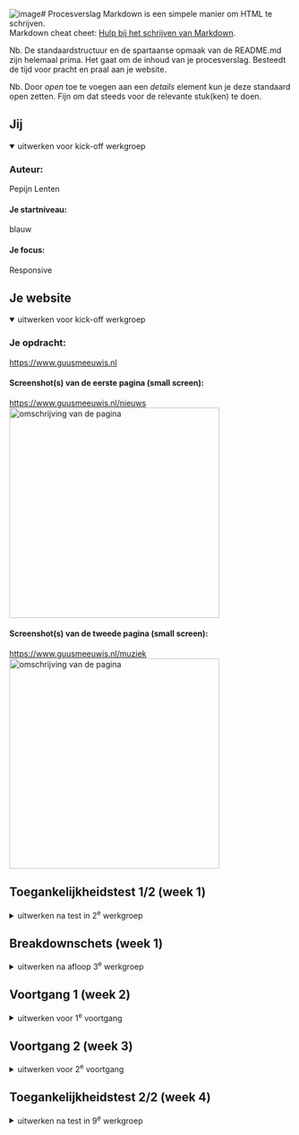 ![image](https://github.com/Poepijn/Pepijn205/assets/150830144/6e6cb446-0570-4c51-9418-ab77448d7f8a)# Procesverslag
Markdown is een simpele manier om HTML te schrijven.  
Markdown cheat cheet: [Hulp bij het schrijven van Markdown](https://github.com/adam-p/markdown-here/wiki/Markdown-Cheatsheet).

Nb. De standaardstructuur en de spartaanse opmaak van de README.md zijn helemaal prima. Het gaat om de inhoud van je procesverslag. Besteedt de tijd voor pracht en praal aan je website.

Nb. Door *open* toe te voegen aan een *details* element kun je deze standaard open zetten. Fijn om dat steeds voor de relevante stuk(ken) te doen.





## Jij

<details open>
  <summary>uitwerken voor kick-off werkgroep</summary>

  ### Auteur:
  Pepijn Lenten

  #### Je startniveau:
  blauw

  #### Je focus:
 Responsive
 
</details>





## Je website

<details open>
  <summary>uitwerken voor kick-off werkgroep</summary>

  ### Je opdracht:
https://www.guusmeeuwis.nl

  #### Screenshot(s) van de eerste pagina (small screen): 
  https://www.guusmeeuwis.nl/nieuws
 <img src="readme-images/www.guusmeeuwis.nl_nieuws(iPhone 6_7_8).png" width="375px" alt="omschrijving van de pagina">


  #### Screenshot(s) van de tweede pagina (small screen):
https://www.guusmeeuwis.nl/muziek 
    <img src="readme-images/www.guusmeeuwis.nl_muziek(iPhone 6_7_8).png" width="375px" alt="omschrijving van de pagina">
 
</details>



## Toegankelijkheidstest 1/2 (week 1)

<details>
  <summary>uitwerken na test in 2<sup>e</sup> werkgroep</summary>

  ### Bevindingen
  Lijst met je bevindingen die in de test naar voren kwamen:
Test ballon
-Lastig focussen op 1 ding
-1 primaire actie per scherm zou helpen
-Teveel tekst is onmogelijk te lezen
-Grote knoppen
<ul>
  <li>Lastig focussen op 1 ding</li>
<li>1 primaire actie per scherm zou helpen</li>
<li>Teveel tekst is onmogelijk te lezen</li>
<li>Grote knoppen</li>
  </ul>
Test bril
-Grote knoppen en iconen
-Zoekbalk helpt goed, het is lastig om te zoeken met scrollen door producten
-Muis icoontje op het scherm was snel kwijt
-Veel kleine tekst is niet leesbaar
-Veel contrast
<ul>
<li>Grote knoppen en iconen</li>
<li>Zoekbalk helpt goed, het is lastig om te zoeken met scrollen door producten</li>
<li>Muis icoontje op het scherm was snel kwijt</li>
<li>Veel kleine tekst is niet leesbaar</li>
<li>Veel contrast</li>
  </ul>

  WCAG checklist
  <ul>
  <li>met screenreader hoor je de titels van de linkjes 2 keer dubbel, niet zo fijn. </li>
    <li>h2 is een link en een kop in een wat erg verwarrend is. Hij heeft geen hover maar je kan er wel op klikken.</li>
    <li>alle images hebben een alt atribuut</li>
    <li>De website heeft geen focus states, het is gewoon de standaard vormgeving.</li>
    <li>Er is geen dark mode voor de website.</li>
    </ul>
    <li>Er is een goed kleurcontrast</li>
</details>



## Breakdownschets (week 1)

<details>
  <summary>uitwerken na afloop 3<sup>e</sup> werkgroep</summary>

  ### de hele pagina: 
  <img src="readme-images/breakdown1.jpg" width="375px" alt="breakdown van de hele pagina">

  ### dynamisch deel (bijv menu): 
  <img src="readme-images/breakdown2.jpg" width="375px" alt="breakdown van een dynamisch deel">

</details>





## Voortgang 1 (week 2)

<details>
  <summary>uitwerken voor 1<sup>e</sup> voortgang</summary>

  ### Stand van zaken
  hier dit ging goed & dit was lastig (neem ook screenshots op van delen van je website en code)
Wat goed gaat is de html en de basis-css van mijn website. Het begint al te lijken op de website die ik heb gekozen, alleen de details die het echt professioneel maken missen nog. Waar ik moeite mee heb is de 
form. Ik heb er nog niet heel goed naar gekeken maar ik vind dit onderdeel nog wel lastig. De header is ook nog niet helemaal top maar hier heb ik wel een stuk meer vertrouwen in. Doordat ik ook een hele hoop vergeten ben van vorig jaar vind ik het ook nog lastig om de juiste selectoren te gebruiken. Ik selecteer vaak niet specefiek gennoeg waardoor alles verandert.

 <img src="readme-images/Schermopname(184).png" width="375px">
 Hierboven de html die ik tot nu toe geschreven heb.
 <img src="readme-images/Schermopname(185).png" width="375px">
 Hier de header en de selectoren waar ik een beetje mee struggle.

  ### Agenda voor meeting
  samen met je groepje opstellen
Kijken naar lijn die links loopt op de nieuwspagina.
vragen hoe ik de form het best kan doen.
Vragen hoe ik mijn header kan verbeteren.


  ### Verslag van meeting
  hier na afloop snel de uitkomsten van de meeting vastleggen

  - onderzoek doen hoe een form werkt.
  - navigatie afmaken, logo in het midden zien te krijgen.
  - footer met navigatie erin maken.

</details>





## Voortgang 2 (week 3)

<details>
  <summary>uitwerken voor 2<sup>e</sup> voortgang</summary>

  ### Stand van zaken
  hier dit ging goed & dit was lastig (neem ook screenshots op van delen van je website en code)
Ik had in week 3 nog steeds moeite met de form. Ik heb een hele tijd gekloot met de afbeelding en daarvoor het witte blokje met de form erin. Ik heb het geprobeert met onder andere position relative en absolute maar dit ging hele gekke dingen doen. Ook heb ik deze week de header en mijn nav helemaal netjes gemaakt. Daarnaast heb ik deze week vooral gefocust op de vormgeving van mijn pagina. Ik heb dus alle articles en koppen netjes gemaakt en alle padding en margin mooi gemaakt. ik ben deze week ook gaan kijken naar animaties maar heb er toen toch voor besloten dat ik voor responsive ga. De animaties gingen me best goed af maar toen ik naar de rest van het lijstje keek leek me responsive toch de betere optie. Ik heb ook alvast een beetje nagedacht over hoe ik mijn website wat leuker kan maken, hij is nu nog namelijk een beetje saai. Het is me deze week ook gelukt om links van mijn artikelen een zwart lijntje te krijgen, dit was een stuk makkelijker dan ik dacht.....
 <img src="readme-images/Schermopname(186).png" width="375px">
 Dit is wat ik tot nu toe heb voor mn form.
  <img src="readme-images/Schermopname(188).png" width="375px">
  
   <img src="readme-images/Schermopname(189).png" width="375px">
  ### Agenda voor meeting
  samen met je groepje opstellen
  
Ik had nog een vraagje over forms waar ik niet helemaal uitkwam, ik weet niet hoe ik de user experience hiervan optimaal kan maken. Ook vraag ik me af of een <br wel semantisch is.

  ### Verslag van meeting
  hier na afloop snel de uitkomsten van de meeting vastleggen

  - Gekeken naar de form. Erg handige tips gekregen waar ik mee verder kan. Zoals de label koppelen aan de input en verschillende soorten input. Zoals text, email, submit en numbers.
  - <br is niet semantisch, dat dacht ik ook al.
  - Erachter gekomen dat je heel veel grappige dingen met forms kan doen.

</details>





## Toegankelijkheidstest 2/2 (week 4)

<details>
  <summary>uitwerken na test in 9<sup>e</sup> werkgroep</summary>

  ### Bevindingen
  Lijst met je bevindingen die in de test naar voren kwamen (geef ook aan wat er verbeterd is):
<ul>
  <li>Bij ieder linkje stond lees meer, dit is natuurlijk niet handig voor slechtzienden dus dit heb ik aangepast naar een naam die wat meer uitlegd.</li>
  <li>De social media iconen hadden geen alt tekst, dit heb ik aangepast.</li>
  <li>Nog geen dark mode, moet dit nog gaan verwerken in mijn website.</li>
  <li>Focus state verbteren, hij heeft nu een rare padding waardoor het af en toe lastig te lezen is.</li>
  <li>Skip link? Weet niet wat het precies inhoudt maar ik heb het niet.</li>
  <li>Ik heb in de input engelse tekst geschreven die hij in het Nederlands voorleest, dit is onverstaanbaar en moet ik nog aanpassen.</li>
  <li> Ik heb mijn code ook nog door de validator gehaald en daar kwam uit dat ik het time element niet goed heb gebruikt. Er moet hier nog een datetime bij zodat de zoekmachine hiernaar kan zoeken, dit heb ik ook aangepast.
</li>
</ul>

## Voortgang 3 (week 4)

<details>
  <summary>uitwerken voor 3<sup>e</sup> voortgang</summary>

  ### Stand van zaken
  hier dit ging goed & dit was lastig (neem ook screenshots op van delen van je website en code)
Ik was deze week erg aan het struggelen met de selectoren. Doordat mijn code steeds langer werdt moest ik ook steeds specefieker zijn in het selecteren van elementen. Veel code die ik al geschreven had paste toe op andere stukken code waardoor het niet deed wat ik wilde, zoals de sections en article op mijn muziekpagina. Ik wou een simpele hover maken op mijn images maar dit bleek toch nog een stuk lastiger te zijn omdat alles elkaar maar bleef selecteren. Verder ben ik eindelijk geslaagd met de form, de achtergrond en voorgrond staan eindelijk waar ik erg blij mee ben. Ook de form zelf doet het waar ik wat mee heb geëxperimenteert. Ik ben deze week ook druk bezig geweest met de states. Ik heb op alles een hover en active state gezet op mijn website zo duidelijk mogelijk te maken. Ik heb ook de focus state een beetje aangepast zodat hij nu wat netter is. Ik ben ook bezig geweest met de paginanummers onder de artikelen maar deze zijn nog niet helemaal af. Ik heb wel nog een probleempje, als ik over mijn afbeelding hover dan gaat hij over de navigatie wat een beetje gek is, dit moet ik nog even navragen.

 <img src="readme-images/Schermopname(190).png" width="375px">
 Dit hierboven is de form waar ik mee zat.
  <img src="readme-images/Schermopname(191).png" width="375px">
   <img src="readme-images/Schermopname(192).png" width="375px">
 <img src="readme-images/Schermopname(193).png" width="375px">
 Hier de hover states in de website.
  <img src="readme-images/Schermopname(194).png" width="375px">
   <img src="readme-images/Schermopname(195).png" width="375px">
   Het probleem wat ik had met de plaatjes over de nav.
    <img src="readme-images/Schermopname(196).png" width="375px">
    dark-mode setting
     <img src="readme-images/Schermopname(197).png" width="375px">
      <img src="readme-images/Schermopname(198).png" width="375px">
      De tijd in mijn html na de validator
 
  ### Agenda voor meeting
  Vragen waarom mijn plaatjes over de nav scrollen. 
  Vragen hoe ik het best dingen kan selecteren, mijn nav in de footer styled nu hetzelfde als mijn nav in de header.


  ### Verslag van meeting
  hier na afloop snel de uitkomsten van de meeting vastleggen

  - Afbeelding hover aangepast met z-index
  - Nav in de footer wordt geselecteerd door mijn nav in de header, hiernaar gekeken en aangepast.
  - Paginanummers onder het artikel in een flex-wrap gezet zodat hij niet buiten mijn pagina valt.

</details>





## Eindgesprek (week 5)

<details>
  <summary>uitwerken voor eindgesprek</summary>

  ### Je uitkomst - karakteristiek screenshots:
  <img src="readme-images/Schermopname(201).png" width="375px">
  <img src="readme-images/Schermopname(202).png" width="375px">


  ### Dit ging goed/Heb ik geleerd: 
  Korte omschrijving met plaatjes
Wat ik geleerd heb is dat je niet alles met classes hoeft te doen maar ook vrij gemakkelijk dingen kan selecteren zonder, ook al heeft dit wel even geduurt voordat ik dit onder de knie hadt. Verder heb ik geleerd hoe je een website responsive maakt en dingen binnen je browser houdt. Ik heb hier voor dit vak onwijs veel moeite mee gehad en mijn website was altijd horizontaal aan het scrollen maar dat is deze keer wel gelukt.
  <img src="readme-images/Schermopname(199).png" width="375px" >


  ### Dit was lastig/Is niet gelukt:
  Korte omschrijving met plaatjes
Waar ik moeite mee had waren de geavanceerde animaties/ states. Al mijn buttons en linkjes hebben relatief simpele states, ik heb hier best veel aandacht aan besteed maar ik begreep het gewoon niet.
  <img src="readme-images/Schermopname(200).png" width="375px" ">
</details>





## Bronnenlijst

<details open>
  <summary>continu bijhouden terwijl je werkt</summary>

  Nb. Wees specifiek ('css-tricks' als bron is bijv. niet specifiek genoeg). 
  Nb. ChatGpT en andere AI horen er ook bij.
  Nb. Vermeld de bronnen ook in je code.
<ul>
  <li>1. Learn web(03-08-2023) How To Overlay A Text On An Image | CSS Overlay[Video], 
Youtube. Geraadpleegd op: 09-12-2023, van:https://www.youtube.com/watch?v=Qt-70hrdJZI</li>
 <li>2. riajulislam(Z.D). facebook free icon. Geraadpleegd op: 02-12-2023, van:https://www.flaticon.com/free-icon/facebook_4494464?related_id=4494464&origin=pack</li> 
  <li>3. riajulislam(Z.D). instagram free icon. Geraadpleegd op: 02-12-2023, van:https://www.flaticon.com/free-icon/instagram_4494468?related_id=4494468&origin=pack</li>
 <li>4. riajulislam(Z.D). twitter free icon. Geraadpleegd op: 02-12-2023, van:https://www.flaticon.com/free-icon/twitter_4494465?related_id=4494465&origin=pack</li> 
 <li> 5. riajulislam(Z.D). linkedin free icon. Geraadpleegd op: 02-12-2023, van:https://www.flaticon.com/free-icon/linkedin_4494471?related_id=4494471&origin=pack</li>
 <li>6. riajulislam(Z.D). free Youtube icon. Geraadpleegd op: 02-12-2023, van:https://www.flaticon.com/free-icon/youtube_4494467?related_id=4494467&origin=pack</li> 
 <li>7. Spek, L.(Z.D). Guus Meeuwis, we zijn alleen met vrienden. Geraadpleegd op: 05-12-2023, van:https://www.baarnschecourant.nl/lokaal/overig/946466/guus-meeuwis-we-zijn-alleen-met-vrienden</li> 
 <li>8. Meeuwis, G(Z.D). Guus Geluk. Geraadpleegd op: 27-11-2023, van:https://guusmeeuwis.nl/category/muziek/ </li> 
  <li>9. Meeuwis, G(Z.D). Morgen. Geraadpleegd op: 27-11-2023, van:https://guusmeeuwis.nl/category/muziek/ </li> 
   <li>10. Meeuwis, G(Z.D). Hollandse Meesters. Geraadpleegd op: 27-11-2023, van:https://guusmeeuwis.nl/category/muziek/ </li> 
   <li>11. Meeuwis, G(Z.D). Verbazing. Geraadpleegd op: 27-11-2023, van:https://guusmeeuwis.nl/category/muziek/ </li> 
   <li>12. Meeuwis, G(Z.D). Schilderij. Geraadpleegd op: 27-11-2023, van:https://guusmeeuwis.nl/category/muziek/ </li> 
   <li>13. Meeuwis, G(Z.D). Een voor allen. Geraadpleegd op: 27-11-2023, van:https://guusmeeuwis.nl/category/muziek/ </li> 
   <li>14. Meeuwis, G(Z.D). Guus. Geraadpleegd op: 27-11-2023, van:https://guusmeeuwis.nl/category/muziek/ </li> 
   <li>15. Meeuwis, G(Z.D). 10 jaar levensecht. Geraadpleegd op: 27-11-2023, van:https://guusmeeuwis.nl/category/muziek/ </li> 
   <li>16. Meeuwis, G(Z.D). Wijzer. Geraadpleegd op: 27-11-2023, van:https://guusmeeuwis.nl/category/muziek/ </li> 
   <li>17. Meeuwis, G(Z.D). Hemel nr. 7. Geraadpleegd op: 27-11-2023, van:https://guusmeeuwis.nl/category/muziek/ </li> 
   <li>18. Meeuwis, G(Z.D). NW8. Geraadpleegd op: 27-11-2023, van:https://guusmeeuwis.nl/category/muziek/ </li> 
   <li>19. Meeuwis, G(Z.D). Het kan hier zo mooi zijn. Geraadpleegd op: 27-11-2023, van:https://guusmeeuwis.nl/category/muziek/ </li> 
   <li>20. Meeuwis, G(Z.D). Armen open. Geraadpleegd op: 27-11-2023, van:https://guusmeeuwis.nl/category/muziek/ </li> 
</ul>








</details>
